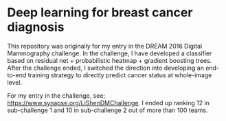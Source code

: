 # Deep learning for breast cancer diagnosis

This repository was originally for my entry in the DREAM 2016 Digital Mammography challenge. In the challenge, I have developed a classifier based on residual net + probabilistic heatmap + gradient boosting trees. After the challenge ended, I switched the direction into developing an end-to-end training strategy to directly predict cancer status at whole-image level.

For my entry in the challenge, see: https://www.synapse.org/LiShenDMChallenge. I ended up ranking 12 in sub-challenge 1 and 10 in sub-challenge 2 out of more than 100 teams.


